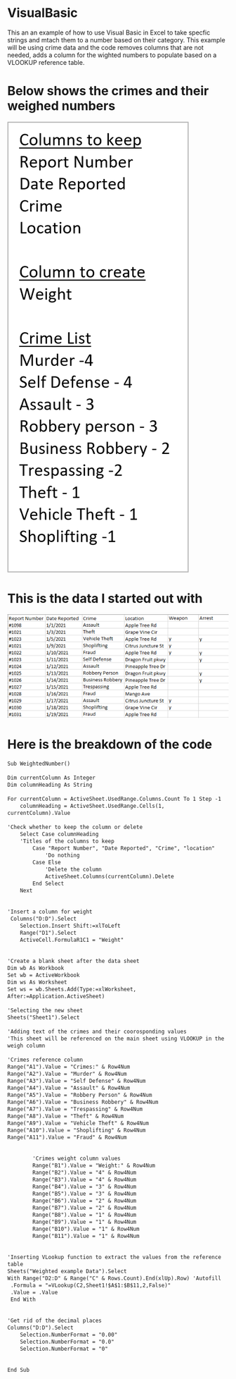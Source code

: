 # VisualBasic
This an an example of how to use Visual Basic in Excel to take specfic strings and mtach them to a number based on their category.
This example will be using crime data and the code removes columns that are not needed, adds a column for the wighted numbers to populate based on a VLOOKUP reference table.

# Below shows the crimes and their weighed numbers 
![Total Employees](https://github.com/kbvss/VisualBasic/blob/main/CategoryAndWeight.png?raw=true)

# This is the data I started out with
![Total Employees](https://github.com/kbvss/VisualBasic/blob/main/Data.PNG?raw=true)


# Here is the breakdown of the code


    Sub WeightedNumber()
  
    Dim currentColumn As Integer
    Dim columnHeading As String

    For currentColumn = ActiveSheet.UsedRange.Columns.Count To 1 Step -1
        columnHeading = ActiveSheet.UsedRange.Cells(1, currentColumn).Value

    'Check whether to keep the column or delete
        Select Case columnHeading
        'Titles of the columns to keep
            Case "Report Number", "Date Reported", "Crime", "location"
                'Do nothing
            Case Else
                'Delete the column
                ActiveSheet.Columns(currentColumn).Delete
            End Select
        Next


    'Insert a column for weight
     Columns("D:D").Select
        Selection.Insert Shift:=xlToLeft
        Range("D1").Select
        ActiveCell.FormulaR1C1 = "Weight"


    'Create a blank sheet after the data sheet
    Dim wb As Workbook
    Set wb = ActiveWorkbook
    Dim ws As Worksheet
    Set ws = wb.Sheets.Add(Type:=xlWorksheet, After:=Application.ActiveSheet)

    'Selecting the new sheet
    Sheets("Sheet1").Select

    'Adding text of the crimes and their coorosponding values
    'This sheet will be referenced on the main sheet using VLOOKUP in the weigh column

    'Crimes reference column
    Range("A1").Value = "Crimes:" & Row4Num
    Range("A2").Value = "Murder" & Row4Num
    Range("A3").Value = "Self Defense" & Row4Num
    Range("A4").Value = "Assault" & Row4Num
    Range("A5").Value = "Robbery Person" & Row4Num
    Range("A6").Value = "Business Robbery" & Row4Num
    Range("A7").Value = "Trespassing" & Row4Num
    Range("A8").Value = "Theft" & Row4Num
    Range("A9").Value = "Vehicle Theft" & Row4Num
    Range("A10").Value = "Shoplifting" & Row4Num
    Range("A11").Value = "Fraud" & Row4Num


            'Crimes weight column values
            Range("B1").Value = "Weight:" & Row4Num
            Range("B2").Value = "4" & Row4Num
            Range("B3").Value = "4" & Row4Num
            Range("B4").Value = "3" & Row4Num
            Range("B5").Value = "3" & Row4Num
            Range("B6").Value = "2" & Row4Num
            Range("B7").Value = "2" & Row4Num
            Range("B8").Value = "1" & Row4Num
            Range("B9").Value = "1" & Row4Num
            Range("B10").Value = "1" & Row4Num
            Range("B11").Value = "1" & Row4Num


    'Inserting VLookup function to extract the values from the reference table
    Sheets("Weighted example Data").Select
    With Range("D2:D" & Range("C" & Rows.Count).End(xlUp).Row) 'Autofill
     .Formula = "=VLookup(C2,Sheet1!$A$1:$B$11,2,False)"
     .Value = .Value
     End With


    'Get rid of the decimal places
    Columns("D:D").Select
        Selection.NumberFormat = "0.00"
        Selection.NumberFormat = "0.0"
        Selection.NumberFormat = "0"


    End Sub




